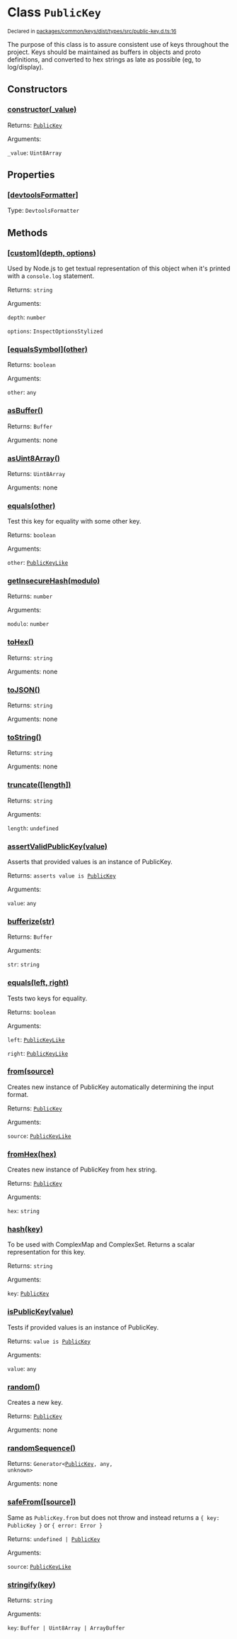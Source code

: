 # Class `PublicKey`
<sub>Declared in [packages/common/keys/dist/types/src/public-key.d.ts:16]()</sub>


The purpose of this class is to assure consistent use of keys throughout the project.
Keys should be maintained as buffers in objects and proto definitions, and converted to hex
strings as late as possible (eg, to log/display).


## Constructors
### [constructor(_value)]()



Returns: <code>[PublicKey](/api/@dxos/client/classes/PublicKey)</code>

Arguments: 

`_value`: <code>Uint8Array</code>


## Properties
### [[devtoolsFormatter]]()
Type: <code>DevtoolsFormatter</code>


## Methods
### [\[custom\](depth, options)]()



Used by Node.js to get textual representation of this object when it's printed with a  `console.log`  statement.


Returns: <code>string</code>

Arguments: 

`depth`: <code>number</code>

`options`: <code>InspectOptionsStylized</code>

### [\[equalsSymbol\](other)]()



Returns: <code>boolean</code>

Arguments: 

`other`: <code>any</code>

### [asBuffer()]()



Returns: <code>Buffer</code>

Arguments: none

### [asUint8Array()]()



Returns: <code>Uint8Array</code>

Arguments: none

### [equals(other)]()



Test this key for equality with some other key.


Returns: <code>boolean</code>

Arguments: 

`other`: <code>[PublicKeyLike](/api/@dxos/client/types/PublicKeyLike)</code>

### [getInsecureHash(modulo)]()



Returns: <code>number</code>

Arguments: 

`modulo`: <code>number</code>

### [toHex()]()



Returns: <code>string</code>

Arguments: none

### [toJSON()]()



Returns: <code>string</code>

Arguments: none

### [toString()]()



Returns: <code>string</code>

Arguments: none

### [truncate(\[length\])]()



Returns: <code>string</code>

Arguments: 

`length`: <code>undefined</code>

### [assertValidPublicKey(value)]()



Asserts that provided values is an instance of PublicKey.


Returns: <code>asserts value is [PublicKey](/api/@dxos/client/classes/PublicKey)</code>

Arguments: 

`value`: <code>any</code>

### [bufferize(str)]()



Returns: <code>Buffer</code>

Arguments: 

`str`: <code>string</code>

### [equals(left, right)]()



Tests two keys for equality.


Returns: <code>boolean</code>

Arguments: 

`left`: <code>[PublicKeyLike](/api/@dxos/client/types/PublicKeyLike)</code>

`right`: <code>[PublicKeyLike](/api/@dxos/client/types/PublicKeyLike)</code>

### [from(source)]()



Creates new instance of PublicKey automatically determining the input format.


Returns: <code>[PublicKey](/api/@dxos/client/classes/PublicKey)</code>

Arguments: 

`source`: <code>[PublicKeyLike](/api/@dxos/client/types/PublicKeyLike)</code>

### [fromHex(hex)]()



Creates new instance of PublicKey from hex string.


Returns: <code>[PublicKey](/api/@dxos/client/classes/PublicKey)</code>

Arguments: 

`hex`: <code>string</code>

### [hash(key)]()



To be used with ComplexMap and ComplexSet.
Returns a scalar representation for this key.


Returns: <code>string</code>

Arguments: 

`key`: <code>[PublicKey](/api/@dxos/client/classes/PublicKey)</code>

### [isPublicKey(value)]()



Tests if provided values is an instance of PublicKey.


Returns: <code>value is [PublicKey](/api/@dxos/client/classes/PublicKey)</code>

Arguments: 

`value`: <code>any</code>

### [random()]()



Creates a new key.


Returns: <code>[PublicKey](/api/@dxos/client/classes/PublicKey)</code>

Arguments: none

### [randomSequence()]()



Returns: <code>Generator&lt;[PublicKey](/api/@dxos/client/classes/PublicKey), any, unknown&gt;</code>

Arguments: none

### [safeFrom(\[source\])]()



Same as  `PublicKey.from`  but does not throw and instead returns a  `{ key: PublicKey }`  or  `{ error: Error }`


Returns: <code>undefined | [PublicKey](/api/@dxos/client/classes/PublicKey)</code>

Arguments: 

`source`: <code>[PublicKeyLike](/api/@dxos/client/types/PublicKeyLike)</code>

### [stringify(key)]()



Returns: <code>string</code>

Arguments: 

`key`: <code>Buffer | Uint8Array | ArrayBuffer</code>
